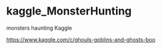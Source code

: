 # kaggle_MonsterHunting

monsters haunting Kaggle

https://www.kaggle.com/c/ghouls-goblins-and-ghosts-boo
